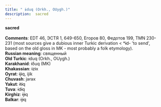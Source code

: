 ```yaml
---
title: " ɨduq (Orkh., OUygh.)"
description:  sacred
---
```

<p data-pagefind-weight="0.5">
<strong> sacred</strong><br><br>
<strong>Comments</strong>:  EDT 46, ЭСТЯ 1, 649-650, Егоров 80, Федотов 199, TMN 230-231 (most sources give a dubious inner Turkic derivation < *ɨd- 'to send', based on the old gloss in MK - most probably a folk etymology).<br>
<strong>Russian meaning</strong>:  священный<br>
<strong>Old Turkic</strong>:  ɨduq (Orkh., OUygh.)<br>
<strong>Karakhanid</strong>:  ɨδuq (MK)<br>
<strong>Khakassian</strong>:  ɨzɨx<br>
<strong>Oyrat</strong>:  ɨjɨq, ijik<br>
<strong>Chuvash</strong>:  jǝrǝx<br>
<strong>Yakut</strong>:  ɨtɨq<br>
<strong>Tuva</strong>:  ɨdɨq<br>
<strong>Kirghiz</strong>:  ɨjɨq<br>
<strong>Balkar</strong>:  ɨjɨq<br>

</p>
